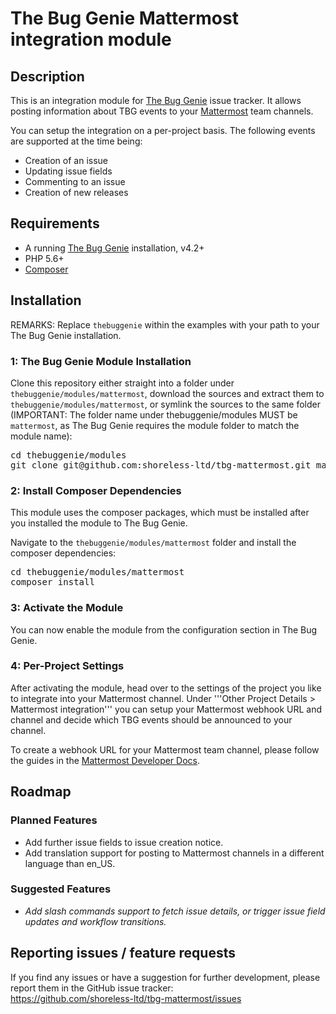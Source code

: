 # The Bug Genie Mattermost integration module

## Description

This is an integration module for [The Bug Genie](https://github.com/thebuggenie/thebuggenie)
issue tracker. It allows posting information about TBG events to your
[Mattermost](https://about.mattermost.com) team channels.  

You can setup the integration on a per-project basis. The following events are supported at
the time being:  

  * Creation of an issue
  * Updating issue fields
  * Commenting to an issue
  * Creation of new releases
  

## Requirements

  * A running [The Bug Genie](https://github.com/thebuggenie/thebuggenie) installation, v4.2+
  * PHP 5.6+
  * [Composer](https://getcomposer.org/doc/00-intro.md)


## Installation

REMARKS: Replace `thebuggenie` within the examples with your path to your The Bug Genie installation.  


### 1: The Bug Genie Module Installation

Clone this repository either straight into a folder under `thebuggenie/modules/mattermost`,
download the sources and extract them to `thebuggenie/modules/mattermost`, or symlink the
sources to the same folder (IMPORTANT: The folder name under thebuggenie/modules MUST be
`mattermost`, as The Bug Genie requires the module folder to match the module name):  

<pre>
cd thebuggenie/modules
git clone git@github.com:shoreless-ltd/tbg-mattermost.git mattermost
</pre>


### 2: Install Composer Dependencies

This module uses the composer packages, which must be installed after you
installed the module to The Bug Genie.  

Navigate to the `thebuggenie/modules/mattermost` folder and install the
composer dependencies:  

<pre>
cd thebuggenie/modules/mattermost
composer install
</pre>


### 3: Activate the Module

You can now enable the module from the configuration section in The Bug Genie.  


### 4: Per-Project Settings

After activating the module, head over to the settings of the project you like
to integrate into your Mattermost channel. Under '''Other Project Details >
Mattermost integration''' you can setup your Mattermost webhook URL and
channel and decide which TBG events should be announced to your channel.  

To create a webhook URL for your Mattermost team channel, please follow the
guides in the [Mattermost Developer Docs](https://docs.mattermost.com/developer/webhooks-incoming.html#creating-integrations-using-incoming-webhooks).  


## Roadmap

### Planned Features

  * Add further issue fields to issue creation notice.
  * Add translation support for posting to Mattermost channels in a different
    language than en_US.

### Suggested Features

  * _Add slash commands support to fetch issue details, or
    trigger issue field updates and workflow transitions._


## Reporting issues / feature requests

If you find any issues or have a suggestion for further development, please
report them in the GitHub issue tracker:  
https://github.com/shoreless-ltd/tbg-mattermost/issues
